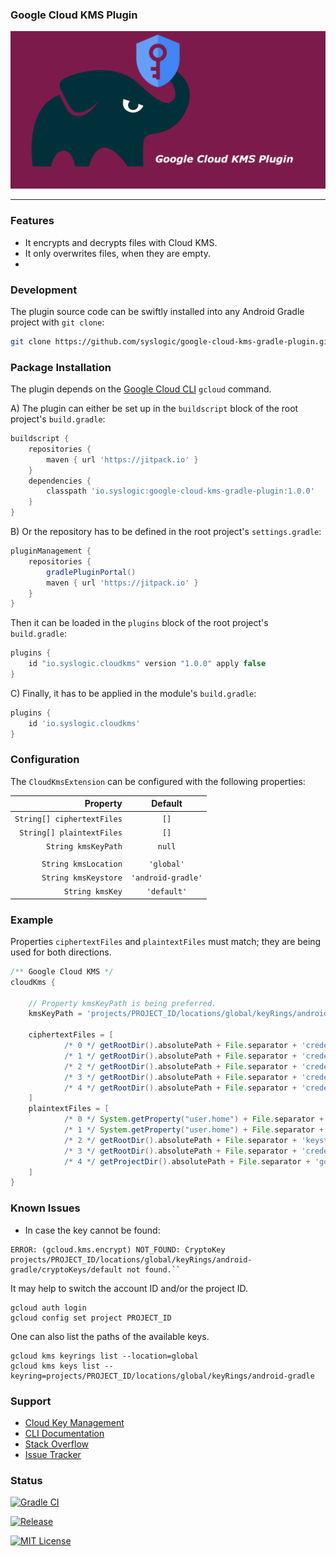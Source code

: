 ### Google Cloud KMS Plugin

![Social Media Preview](https://raw.githubusercontent.com/syslogic/google-cloud-kms-gradle-plugin/master/screenshots/repository.png)

 ---
### Features

 - It encrypts and decrypts files with Cloud KMS.
 - It only overwrites files, when they are empty.
 - 
### Development

The plugin source code can be swiftly installed into any Android Gradle project with `git clone`:

````bash
git clone https://github.com/syslogic/google-cloud-kms-gradle-plugin.git ./buildSrc
````

### Package Installation

The plugin depends on the [Google Cloud CLI](https://cloud.google.com/sdk/docs/install) `gcloud` command.

A) The plugin can either be set up in the `buildscript` block of the root project's `build.gradle`:
````groovy
buildscript {
    repositories {
        maven { url 'https://jitpack.io' }
    }
    dependencies {
        classpath 'io.syslogic:google-cloud-kms-gradle-plugin:1.0.0'
    }
}
````

B) Or the repository has to be defined in the root project's `settings.gradle`:
````groovy
pluginManagement {
    repositories {
        gradlePluginPortal()
        maven { url 'https://jitpack.io' }
    }
}
````

Then it can be loaded in the `plugins` block of the root project's `build.gradle`:
````groovy
plugins {
    id "io.syslogic.cloudkms" version "1.0.0" apply false
}
````

C) Finally, it has to be applied in the module's `build.gradle`:
````groovy
plugins {
    id 'io.syslogic.cloudkms'
}
````

### Configuration

The `CloudKmsExtension` can be configured with the following properties:

|                   Property |      Default       |
|---------------------------:|:------------------:|
| `String[] ciphertextFiles` |        `[]`        |
|  `String[] plaintextFiles` |        `[]`        |
|        `String kmsKeyPath` |       `null`       |
|                            |                    |
|       `String kmsLocation` |     `'global'`     |
|       `String kmsKeystore` | `'android-gradle'` |
|            `String kmsKey` |    `'default'`     |

### Example

Properties `ciphertextFiles` and `plaintextFiles` must match; they are being used for both directions.

````groovy
/** Google Cloud KMS */
cloudKms {

    // Property kmsKeyPath is being preferred.
    kmsKeyPath = 'projects/PROJECT_ID/locations/global/keyRings/android-gradle/cryptoKeys/default'
    
    ciphertextFiles = [
            /* 0 */ getRootDir().absolutePath + File.separator + 'credentials/debug.keystore.enc',
            /* 1 */ getRootDir().absolutePath + File.separator + 'credentials/release.keystore.enc',
            /* 2 */ getRootDir().absolutePath + File.separator + 'credentials/keystore.properties.enc',
            /* 3 */ getRootDir().absolutePath + File.separator + 'credentials/google-service-account.json.enc',
            /* 4 */ getRootDir().absolutePath + File.separator + 'credentials/google-services.json.enc'
    ]
    plaintextFiles = [
            /* 0 */ System.getProperty("user.home") + File.separator + ".android" + File.separator + "debug.keystore",
            /* 1 */ System.getProperty("user.home") + File.separator + ".android" + File.separator + "release.keystore",
            /* 2 */ getRootDir().absolutePath + File.separator + 'keystore.properties',
            /* 3 */ getRootDir().absolutePath + File.separator + 'credentials/google-service-account.json',
            /* 4 */ getProjectDir().absolutePath + File.separator + 'google-services.json'
    ]
}
````
### Known Issues
 - In case the key cannot be found:
````
ERROR: (gcloud.kms.encrypt) NOT_FOUND: CryptoKey projects/PROJECT_ID/locations/global/keyRings/android-gradle/cryptoKeys/default not found.``
````

It may help to switch the account ID and/or the project ID.
````
gcloud auth login
gcloud config set project PROJECT_ID
````
One can also list the paths of the available keys.
````
gcloud kms keyrings list --location=global
gcloud kms keys list --keyring=projects/PROJECT_ID/locations/global/keyRings/android-gradle
````

### Support
 - [Cloud Key Management](https://cloud.google.com/kms/doc)
 - [CLI Documentation](https://cloud.google.com/sdk/gcloud/reference/kms)
 - [Stack Overflow](https://stackoverflow.com/questions/tagged/google-cloud-kms)
 - [Issue Tracker](https://github.com/syslogic/google-cloud-kms-gradle-plugin/issues)

### Status

[![Gradle CI](https://github.com/syslogic/google-cloud-kms-gradle-plugin/actions/workflows/gradle.yml/badge.svg)](https://github.com/syslogic/google-cloud-kms-gradle-plugin/actions/workflows/gradle.yml)

[![Release](https://jitpack.io/v/syslogic/google-cloud-kms-gradle-plugin.svg)](https://jitpack.io/#io.syslogic/google-cloud-kms-gradle-plugin)

[![MIT License](https://img.shields.io/github/license/syslogic/google-cloud-kms-gradle-plugin)](https://github.com/syslogic/agconnect-publishing-gradle-plugin/blob/master/LICENSE)
